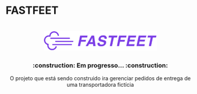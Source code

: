 # FASTFEET
<h1 align="center">
  <img alt="Fastfeet" title="Fastfeet" src="https://github.com/demoraes/FASTFEET/blob/master/img/logo.png" width="300px" />
</h1>

<h3 align="center">
 :construction: Em progresso... :construction:
</h3>

<p align="center">O projeto que está sendo construido ira gerenciar pedidos de entrega de uma transportadora fictícia</p>

